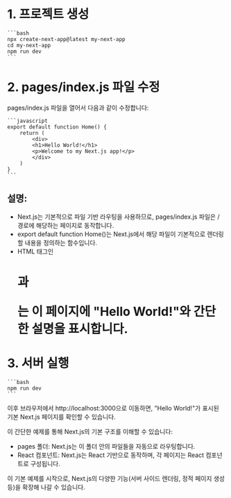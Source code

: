 # 1. 프로젝트 생성

    ```bash
    npx create-next-app@latest my-next-app
    cd my-next-app
    npm run dev
    ```

# 2. pages/index.js 파일 수정
pages/index.js 파일을 열어서 다음과 같이 수정합니다:

    ```javascript
    export default function Home() {
        return (
            <div>
            <h1>Hello World!</h1>
            <p>Welcome to my Next.js app!</p>
            </div>
        )
    }
    ```

## 설명:
- Next.js는 기본적으로 파일 기반 라우팅을 사용하므로, pages/index.js 파일은 / 경로에 해당하는 페이지로 동작합니다.
- export default function Home()는 Next.js에서 해당 파일이 기본적으로 렌더링할 내용을 정의하는 함수입니다.
- HTML 태그인 <h1>과 <p>는 이 페이지에 "Hello World!"와 간단한 설명을 표시합니다.

# 3. 서버 실행

    ```bash
    npm run dev
    ```

이후 브라우저에서 http://localhost:3000으로 이동하면, "Hello World!"가 표시된 기본 Next.js 페이지를 확인할 수 있습니다.

이 간단한 예제를 통해 Next.js의 기본 구조를 이해할 수 있습니다:
- pages 폴더: Next.js는 이 폴더 안의 파일들을 자동으로 라우팅합니다.
- React 컴포넌트: Next.js는 React 기반으로 동작하며, 각 페이지는 React 컴포넌트로 구성됩니다.

이 기본 예제를 시작으로, Next.js의 다양한 기능(서버 사이드 렌더링, 정적 페이지 생성 등)을 확장해 나갈 수 있습니다.
